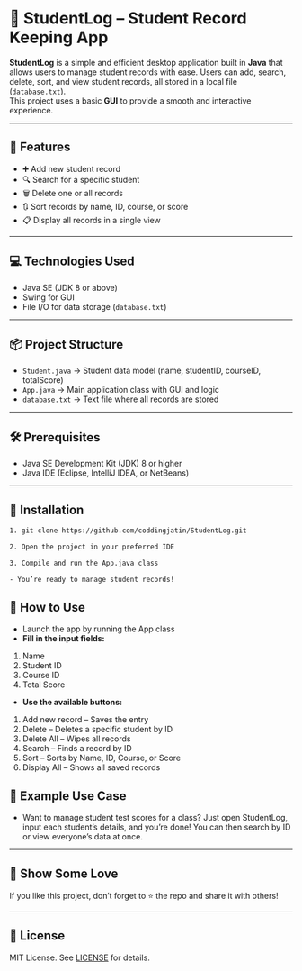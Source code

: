 # 🧾 StudentLog – Student Record Keeping App

**StudentLog** is a simple and efficient desktop application built in **Java** that allows users to manage student records with ease. Users can add, search, delete, sort, and view student records, all stored in a local file (`database.txt`).  
This project uses a basic **GUI** to provide a smooth and interactive experience.

---

## 🚀 Features

- ➕ Add new student record  
- 🔍 Search for a specific student  
- 🗑️ Delete one or all records  
- 🔃 Sort records by name, ID, course, or score  
- 📋 Display all records in a single view  

---

## 💻 Technologies Used

- Java SE (JDK 8 or above)  
- Swing for GUI  
- File I/O for data storage (`database.txt`)

---

## 📦 Project Structure

- `Student.java` → Student data model (name, studentID, courseID, totalScore)  
- `App.java` → Main application class with GUI and logic  
- `database.txt` → Text file where all records are stored  

---

## 🛠 Prerequisites

- Java SE Development Kit (JDK) 8 or higher  
- Java IDE (Eclipse, IntelliJ IDEA, or NetBeans)

---

## 🧪 Installation

```bash
1. git clone https://github.com/coddingjatin/StudentLog.git

2. Open the project in your preferred IDE

3. Compile and run the App.java class

- You’re ready to manage student records!

```
## 🧠 How to Use
- Launch the app by running the App class
- **Fill in the input fields:**
1. Name
2. Student ID
3. Course ID
4. Total Score

- **Use the available buttons:**
1. Add new record – Saves the entry
2. Delete – Deletes a specific student by ID
3. Delete All – Wipes all records
4. Search – Finds a record by ID
5. Sort – Sorts by Name, ID, Course, or Score
6. Display All – Shows all saved records

## 📝 Example Use Case
- Want to manage student test scores for a class? Just open StudentLog, input each student’s details, and you’re done! You can then search by ID or view everyone’s data at once.

---

## 🌟 Show Some Love
If you like this project, don’t forget to ⭐ the repo and share it with others!

---

## 📄 License

MIT License. See [LICENSE](LICENSE) for details.

